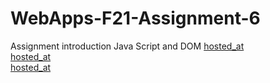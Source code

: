 # WebApps-F21-Assignment-6
Assignment introduction Java Script and DOM
[hosted_at](https://44-563-webapps-f21.github.io/webapps-f21-assignment-6-p00rna11/pass.html)
<br>
[hosted_at](https://44-563-webapps-f21.github.io/webapps-f21-assignment-6-p00rna11/arithmetic.html)
<br>
[hosted_at](https://44-563-webapps-f21.github.io/webapps-f21-assignment-6-p00rna11/car.html)